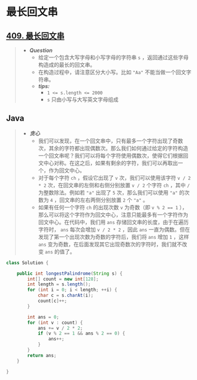 # 最长回文串

## [409. 最长回文串](https://leetcode.cn/problems/longest-palindrome/)

> - ***Question***
>   - 给定一个包含大写字母和小写字母的字符串 `s` ，返回通过这些字母构造成的最长的回文串。
>   - 在构造过程中，请注意区分大小写。比如 `"Aa"` 不能当做一个回文字符串。
>   - ***tips:***
>     - `1 <= s.length <= 2000`
>     - `s` 只由小写与大写英文字母组成

## Java

> - ***贪心***
>   - 我们可以发现，在一个回文串中，只有最多一个字符出现了奇数次，其余的字符都出现偶数次。那么我们如何通过给定的字符构造一个回文串呢？我们可以将每个字符使用偶数次，使得它们根据回文中心对称。在这之后，如果有剩余的字符，我们可以再取出一个，作为回文中心。
>   - 对于每个字符 `ch` ，假设它出现了 `v` 次，我们可以使用该字符 `v / 2 * 2` 次，在回文串的左侧和右侧分别放置 `v / 2` 个字符 `ch` ，其中 `/` 为整数除法。例如若 `"a"` 出现了 `5` 次，那么我们可以使用 `"a"` 的次数为 `4` ，回文串的左右两侧分别放置 `2` 个 `"a"` 。
>   - 如果有任何一个字符 `ch` 的出现次数 `v` 为奇数（即 `v % 2 == 1` ），那么可以将这个字符作为回文中心，注意只能最多有一个字符作为回文中心。在代码中，我们用 `ans` 存储回文串的长度，由于在遍历字符时， `ans` 每次会增加 `v / 2 * 2` ，因此 `ans` 一直为偶数。但在发现了第一个出现次数为奇数的字符后，我们将 `ans` 增加 `1` ，这样 `ans` 变为奇数，在后面发现其它出现奇数次的字符时，我们就不改变 `ans` 的值了。

```java
class Solution {

    public int longestPalindrome(String s) {
        int[] count = new int[128];
        int length = s.length();
        for (int i = 0; i < length; ++i) {
            char c = s.charAt(i);
            count[c]++;
        }

        int ans = 0;
        for (int v : count) {
            ans += v / 2 * 2;
            if (v % 2 == 1 && ans % 2 == 0) {
                ans++;
            }
        }
        return ans;
    }

}
```
